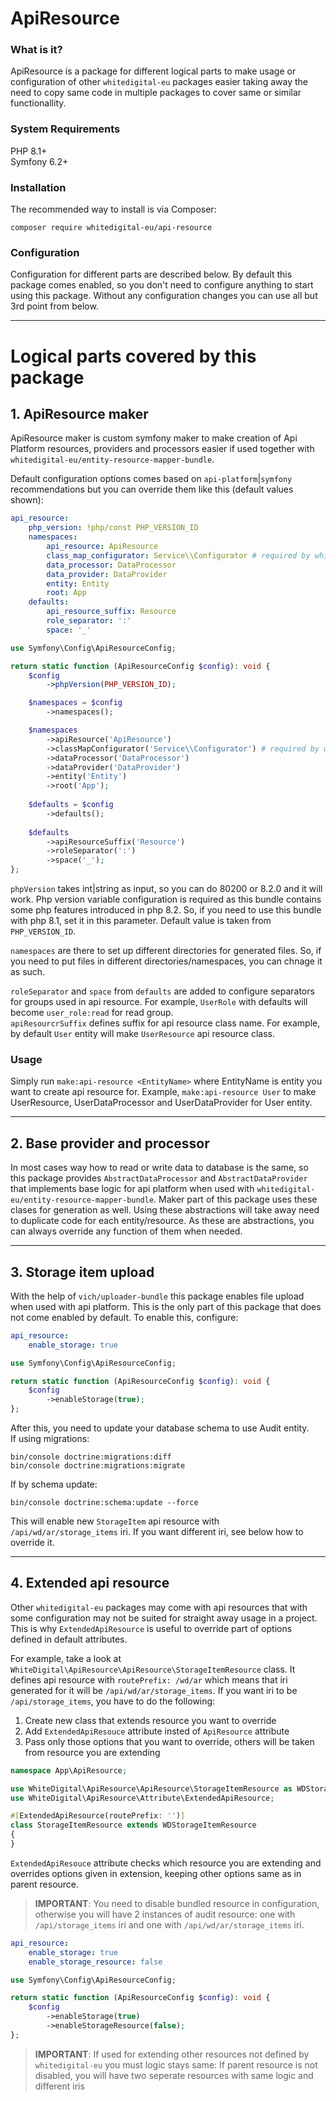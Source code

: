 # ApiResource

### What is it?

ApiResource is a package for different logical parts to make usage or configuration
of other `whitedigital-eu` packages easier taking away the need to copy same code
in multiple packages to cover same or similar functionallity.

### System Requirements
PHP 8.1+  
Symfony 6.2+

### Installation
The recommended way to install is via Composer:

```shell
composer require whitedigital-eu/api-resource
```

### Configuration
Configuration for different parts are described below. By default this package comes
enabled, so you don't need to configure anything to start using this package. 
Without any configuration changes you can use all but 3rd point from below.

---
# Logical parts covered by this package

## 1. ApiResource maker

ApiResource maker is custom symfony maker to make creation of Api Platform resources, providers and processors easier
if used together with `whitedigital-eu/entity-resource-mapper-bundle`.

Default configuration options comes based on `api-platform`|`symfony` recommendations but you can override them like this (default values shown):
```yaml
api_resource:
    php_version: !php/const PHP_VERSION_ID
    namespaces:
        api_resource: ApiResource
        class_map_configurator: Service\\Configurator # required by whitedigital-eu/entity-resource-mapper-bundle
        data_processor: DataProcessor
        data_provider: DataProvider
        entity: Entity
        root: App
    defaults:
        api_resource_suffix: Resource
        role_separator: ':'
        space: '_'
```
```php
use Symfony\Config\ApiResourceConfig;

return static function (ApiResourceConfig $config): void {
    $config
        ->phpVersion(PHP_VERSION_ID);

    $namespaces = $config
        ->namespaces();

    $namespaces
        ->apiResource('ApiResource')
        ->classMapConfigurator('Service\\Configurator') # required by whitedigital-eu/entity-resource-mapper-bundle
        ->dataProcessor('DataProcessor')
        ->dataProvider('DataProvider')
        ->entity('Entity')
        ->root('App');
        
    $defaults = $config
        ->defaults();
        
    $defaults
        ->apiResourceSuffix('Resource')
        ->roleSeparator(':')
        ->space('_');
};
```
`phpVersion` takes int|string as input, so you can do 80200 or 8.2.0 and it will work. Php version variable configuration is required as this bundle contains some
php features introduced in php 8.2. So, if you need to use this bundle with php 8.1, set it in this parameter. Default value is taken from `PHP_VERSION_ID`.

`namespaces` are there to set up different directories for generated files. So, if you need to put files in different directories/namespaces, you can chnage it as such.

`roleSeparator` and `space` from `defaults` are added to configure separators for groups used in api resource. For example, `UserRole` with defaults will become `user_role:read` for read group.  
`apiResourcrSuffix` defines suffix for api resource class name. For example, by default `User` entity will make `UserResource` api resource class.

### Usage
Simply run `make:api-resource <EntityName>` where EntityName is entity you want to create api resource for. 
Example, `make:api-resource User` to make UserResource, UserDataProcessor and UserDataProvider for User entity.

---
## 2. Base provider and processor
In most cases way how to read or write data to database is the same, so this package provides `AbstractDataProcessor` 
and `AbstractDataProvider` that implements base logic for api platform when used with `whitedigital-eu/entity-resource-mapper-bundle`.
Maker part of this package uses these clases for generation as well. Using these abstractions will take away need to
duplicate code for each entity/resource. As these are abstractions, you can always override any function of them when
needed.

---
## 3. Storage item upload
With the help of `vich/uploader-bundle` this package enables file upload when used with api platform. This is the 
only part of this package that does not come enabled by default. To enable this, configure:
```yaml
api_resource:
    enable_storage: true
```
```php
use Symfony\Config\ApiResourceConfig;

return static function (ApiResourceConfig $config): void {
    $config
        ->enableStorage(true);
};
```
After this, you need to update your database schema to use Audit entity.  
If using migrations:
```shell
bin/console doctrine:migrations:diff
bin/console doctrine:migrations:migrate
```
If by schema update:
```shell
bin/console doctrine:schema:update --force
``` 
This will enable new `StorageItem` api resource with `/api/wd/ar/storage_items` iri. If you want different iri, see
below how to override it.

---
## 4. Extended api resource
Other `whitedigital-eu` packages may come with api resources that with some configuration may not be suited for 
straight away usage in a project. This is why `ExtendedApiResource` is useful to override part of options defined
in default attributes.  

For example, take a look at `WhiteDigital\ApiResource\ApiResource\StorageItemResource` class. It defines api resource
with `routePrefix: /wd/ar` which means that iri generated for it will be `/api/wd/ar/storage_items`. If you want iri
to be `/api/storage_items`, you have to do the following:
1. Create new class that extends resource you want to override
2. Add `ExtendedApiResouce` attribute insted of `ApiResource` attribute
3. Pass only those options that you want to override, others will be taken from resource you are extending
```php
namespace App\ApiResource;

use WhiteDigital\ApiResource\ApiResource\StorageItemResource as WDStorageItemResource;
use WhiteDigital\ApiResource\Attribute\ExtendedApiResource;

#[ExtendedApiResource(routePrefix: '')]
class StorageItemResource extends WDStorageItemResource
{
}
```
`ExtendedApiResouce` attribute checks which resource you are extending and overrides options given in extension,
keeping other options same as in parent resource.

> **IMPORTANT**: You need to disable bundled resource in configuration, otherwise you will have 2 instances of audit
> resource: one with `/api/storage_items` iri and one with `/api/wd/ar/storage_items` iri.

```yaml
api_resource:
    enable_storage: true
    enable_storage_resource: false
```
```php
use Symfony\Config\ApiResourceConfig;

return static function (ApiResourceConfig $config): void {
    $config
        ->enableStorage(true)
        ->enableStorageResource(false);
};
```
> **IMPORTANT**: If used for extending other resources not defined by `whitedigital-eu` you must logic stays same:
> If parent resource is not disabled, you will have two seperate resources with same logic and different iris
